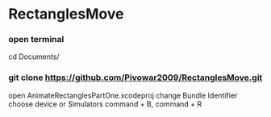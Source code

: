 # RectanglesMove

### open terminal 
 cd Documents/ 
### git clone https://github.com/Pivowar2009/RectanglesMove.git

open AnimateRectanglesPartOne.xcodeproj
change Bundle Identifier
choose device or Simulators
command + B, command + R
